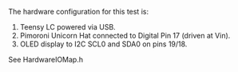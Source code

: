 The hardware configuration for this test is:

1) Teensy LC powered via USB.
2) Pimoroni Unicorn Hat connected to Digital Pin 17 (driven at Vin).
3) OLED display to I2C SCL0 and SDA0 on pins 19/18.

See HardwareIOMap.h
